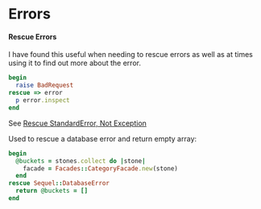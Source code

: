 # Errors

#### Rescue Errors
I have found this useful when needing to rescue errors as well as at times using it to find out more about the error.

```ruby
begin
  raise BadRequest
rescue => error
  p error.inspect
end
```
See [Rescue StandardError, Not Exception](https://robots.thoughtbot.com/rescue-standarderror-not-exception)

Used to rescue a database error and return empty array:

```ruby
begin
  @buckets = stones.collect do |stone|
    facade = Facades::CategoryFacade.new(stone)
  end
rescue Sequel::DatabaseError
  return @buckets = []
end
```
